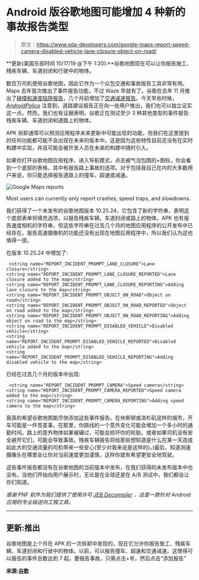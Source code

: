# Android 版谷歌地图可能增加 4 种新的事故报告类型

> 原文：<https://www.xda-developers.com/google-maps-report-speed-camera-disabled-vehicle-lane-closure-object-on-road/>

**更新(美国东部时间 10/17/19 @下午 1:20):**谷歌地图现在可以让你报告施工、残疾车辆、车道封闭和行驶中的物体。

数百万司机使用谷歌地图，因此它作为一个众包交通和事故报告工具非常有用。Maps 去年首次推出了事件报告功能，不过 Waze 早就有了。谷歌在去年 11 月推出了[碰撞和速度陷阱报告](https://www.xda-developers.com/google-maps-crash-speed-trap-reporting/)，几个月前增加了[交通减速报告](https://www.xda-developers.com/google-maps-traffic-slowdown-reporting/)。今天早些时候， [*AndroidPolice*](https://www.androidpolice.com/2019/09/05/google-maps-lets-you-report-road-constructions/) 注意到，道路建设报告正在向一些用户推出，我们也可以独立证实这一点。然而，我们也有证据表明，谷歌正在测试至少 3 种其他类型的事件报告:残疾车辆、车道封闭和道路上的物体。

APK 拆卸通常可以预测应用程序未来更新中可能出现的功能，但我们在这里提到的任何功能都可能不会出现在未来的版本中。这是因为这些特性目前还没有在实时构建中实现，并且可能会被开发人员在未来的构建中随时引入。

如果你打开谷歌地图应用程序，进入导航模式，点击被气泡包围的+图标，你会看到一个底部的表格，其中有报告路上事故的选项。对于包括我自己在内的大多数用户来说，你只能选择报告道路上的撞车、超速或减速。

 <picture>![Google Maps reports](img/b18d84558de2b033699ead1b820d674f.png)</picture> 

Most users can currently only report crashes, speed traps, and slowdowns.

我们获得了一个未发布的谷歌地图版本 10.25.24，它包含了新的字符串，表明这个底部表单将填充选项，以报告残疾车辆，车道封闭或路上的物体。APK 也有报告速度相机的字符串，但这些字符串在过去几个月的地图应用程序的公开发布中已经存在。报告高速摄像机的功能还没有出现在地图应用程序中，所以我们认为这也值得一提。

在版本 10.25.24 中增加了:

```
 <string name="REPORT_INCIDENT_PROMPT_LANE_CLOSURE">Lane closure</string>
<string name="REPORT_INCIDENT_PROMPT_LANE_CLOSURE_REPORTED">Lane closure added to the map</string>
<string name="REPORT_INCIDENT_PROMPT_LANE_CLOSURE_REPORTING">Adding lane closure to the map</string>
<string name="REPORT_INCIDENT_PROMPT_OBJECT_ON_ROAD">Object on road</string>
<string name="REPORT_INCIDENT_PROMPT_OBJECT_ON_ROAD_REPORTED">Object on road added to the map</string>
<string name="REPORT_INCIDENT_PROMPT_OBJECT_ON_ROAD_REPORTING">Adding object on road to the map</string>
<string name="REPORT_INCIDENT_PROMPT_DISABLED_VEHICLE">Disabled vehicle</string>
<string name="REPORT_INCIDENT_PROMPT_DISABLED_VEHICLE_REPORTED">Disabled vehicle added to the map</string>
<string name="REPORT_INCIDENT_PROMPT_DISABLED_VEHICLE_REPORTING">Adding disabled vehicle to the map</string> 
```

已经在过去几个月的版本中出现:

```
 <string name="REPORT_INCIDENT_PROMPT_CAMERA">Speed camera</string>
<string name="REPORT_INCIDENT_PROMPT_CAMERA_REPORTED">Speed camera added to the map</string>
<string name="REPORT_INCIDENT_PROMPT_CAMERA_REPORTING">Adding speed camera to the map</string> 
```

我真的希望谷歌地图能尽快添加这些事件报告。在休斯顿或洛杉矶这样的城市，开车可能是一件苦差事，在那里，你路线的一个意外变化可能会增加一个多小时的通勤时间。路上的意外物体如果被碾过，可能会损坏你的轮胎，或者如果司机没有安全避开它们，可能会导致事故。残疾车辆报告将给那些想知道是什么在某一天造成如此大的交通流量的司机带来一些安心(至少对我来说是这样的)。)最后，知道测速摄像头在哪里会让你对当前速度更加谨慎，这样你就有希望更安全地驾驶。

这些事件报告都没有在谷歌地图的当前版本中发布，在我们获得的未发布版本中也没有。当他们开始向用户展示时，无论是在全球还是在 A/B 测试中，我们都会让你们知道。

*感谢 PNF 软件为我们提供了使用许可 [JEB Decompiler](https://www.pnfsoftware.com/?aid=xdadev) ，这是一款针对 Android 应用的专业级逆向工程工具。*

* * *

## 更新:推出

谷歌地图是上个月在 APK 的一次拆卸中发现的，现在它允许你报告施工、残疾车辆、车道封闭和行驶中的物体。以前，可以报告撞车、超速和交通减速。这使得可以报告的事件总数达到 7 起。要报告事故，只需点击+号，然后点击“添加报告”

**来源:[谷歌](https://blog.google/products/maps/new-ways-report-driving-incidents-google-maps/)**